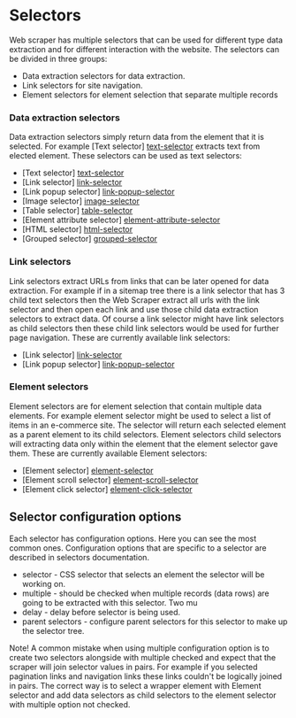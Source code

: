 # Selectors

Web scraper has multiple selectors that can be used for different type data
extraction and for different interaction with the website. The selectors can
be divided in three groups:

 * Data extraction selectors for data extraction.
 * Link selectors for site navigation.
 * Element selectors for element selection that separate multiple records

### Data extraction selectors

Data extraction selectors simply return data from the element that it is
selected. For example [Text selector] [text-selector] extracts text from
elected element. These selectors can be used as text selectors:

 * [Text selector] [text-selector]
 * [Link selector] [link-selector]
 * [Link popup selector] [link-popup-selector]
 * [Image selector] [image-selector]
 * [Table selector] [table-selector]
 * [Element attribute selector] [element-attribute-selector]
 * [HTML selector] [html-selector]
 * [Grouped selector] [grouped-selector]

### Link selectors

Link selectors extract URLs from links that can be later opened for data
extraction. For example if in a sitemap tree there is a link selector that has
3 child text selectors then the Web Scraper extract all urls with the link
selector and then open each link and use those child data extraction selectors
to extract data. Of course a link selector might have link selectors as child
selectors then these child link selectors would be used for further page
navigation. These are currently available link selectors:

 * [Link selector] [link-selector]
 * [Link popup selector] [link-popup-selector]

### Element selectors

Element selectors are for element selection that contain multiple data elements.
For example element selector might be used to select a list of items in an
e-commerce site. The selector will return each selected element as a parent
element to its child selectors. Element selectors child selectors will
extracting data only within the element that the element selector gave them.
These are currently available Element selectors:

 * [Element selector] [element-selector]
 * [Element scroll selector] [element-scroll-selector]
 * [Element click selector] [element-click-selector]

## Selector configuration options

Each selector has configuration options. Here you can see the most common ones.
Configuration options that are specific to a selector are described in
selectors documentation.

 * selector - CSS selector that selects an element the selector will be working
 on.
 * multiple - should be checked when multiple records (data rows) are going to
 be extracted with this selector. Two mu
 * delay - delay before selector is being used.
 * parent selectors - configure parent selectors for this selector to make up the
selector tree.

Note! A common mistake when using multiple configuration option is to create
two selectors alongside with multiple checked and expect that the scraper will
join selector values in pairs. For example if you selected pagination links and
navigation links these links couldn't be logically joined in pairs. The correct
way is to select a wrapper element with Element selector and add data selectors
as child selectors to the element selector with multiple option not checked.

 [text-selector]: Selectors/Text%20selector.md
 [link-selector]: Selectors/Link%20Selector.md
 [link-popup-selector]: Selectors/Link%20Popup%20Selector.md
 [image-selector]: Selectors/Image%20selector.md
 [element-attribute-selector]: Selectors/Table%20selector.md
 [table-selector]: Selectors/Table%20selector.md
 [grouped-selector]: Selectors/Grouped%20selector.md
 [html-selector]: Selectors/HTML%20selector.md
 [element-selector]: Selectors/Element%20selector.md
 [element-click-selector]: Selectors/Element%20click%20selector.md
 [element-scroll-selector]: Selectors/Element%20scroll%20selector.md

